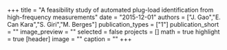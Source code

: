 +++
title = "A feasibility study of automated plug-load identification from high-frequency measurements"
date = "2015-12-01"
authors = ["J. Gao","E. Can Kara","S. Giri","M. Berges"]
publication_types = ["1"]
publication_short = ""
image_preview = ""
selected = false
projects = []
math = true
highlight = true
[header]
image = ""
caption = ""
+++


